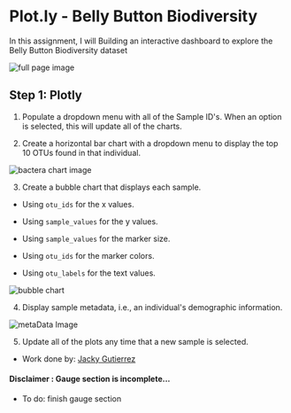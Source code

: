 # Plot.ly - Belly Button Biodiversity


In this assignment, I will Building an interactive dashboard to explore the Belly Button Biodiversity dataset




![full page image](https://github.com/Jackelyneg/Plot.ly-/blob/main/Image/page.PNG)







## Step 1: Plotly

1. Populate a dropdown menu with all of the Sample ID's. When an option is selected, this will update all of the charts.



2. Create a horizontal bar chart with a dropdown menu to display the top 10 OTUs found in that individual.



![bactera chart image](https://github.com/Jackelyneg/Plot.ly-/blob/main/Image/bacteria%20chart.PNG)

  

3. Create a bubble chart that displays each sample.

* Using `otu_ids` for the x values.

* Using `sample_values` for the y values.

* Using `sample_values` for the marker size.

* Using `otu_ids` for the marker colors.

* Using `otu_labels` for the text values.


![bubble chart](https://github.com/Jackelyneg/Plot.ly-/blob/main/Image/bubble%20graph.PNG)


4. Display sample metadata, i.e., an individual's demographic information.


![metaData Image](https://github.com/Jackelyneg/Plot.ly-/blob/main/Image/Capture.PNG)

	

5. Update all of the plots any time that a new sample is selected.





- Work done by: [Jacky Gutierrez](https://github.com/Jackelyneg)







#### Disclaimer : Gauge section is incomplete...
- To do: finish gauge section





